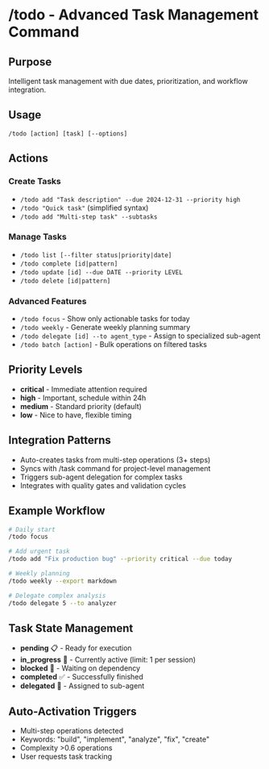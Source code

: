 # /todo - Advanced Task Management Command

## Purpose
Intelligent task management with due dates, prioritization, and workflow integration.

## Usage
```
/todo [action] [task] [--options]
```

## Actions

### Create Tasks
- `/todo add "Task description" --due 2024-12-31 --priority high`
- `/todo "Quick task"` (simplified syntax)
- `/todo add "Multi-step task" --subtasks`

### Manage Tasks  
- `/todo list [--filter status|priority|date]`
- `/todo complete [id|pattern]`
- `/todo update [id] --due DATE --priority LEVEL`
- `/todo delete [id|pattern]`

### Advanced Features
- `/todo focus` - Show only actionable tasks for today
- `/todo weekly` - Generate weekly planning summary
- `/todo delegate [id] --to agent_type` - Assign to specialized sub-agent
- `/todo batch [action]` - Bulk operations on filtered tasks

## Priority Levels
- **critical** - Immediate attention required
- **high** - Important, schedule within 24h
- **medium** - Standard priority (default)
- **low** - Nice to have, flexible timing

## Integration Patterns
- Auto-creates tasks from multi-step operations (3+ steps)
- Syncs with /task command for project-level management
- Triggers sub-agent delegation for complex tasks
- Integrates with quality gates and validation cycles

## Example Workflow
```bash
# Daily start
/todo focus

# Add urgent task
/todo add "Fix production bug" --priority critical --due today

# Weekly planning
/todo weekly --export markdown

# Delegate complex analysis
/todo delegate 5 --to analyzer
```

## Task State Management
- **pending** 📋 - Ready for execution
- **in_progress** 🔄 - Currently active (limit: 1 per session)
- **blocked** 🚧 - Waiting on dependency
- **completed** ✅ - Successfully finished
- **delegated** 🤝 - Assigned to sub-agent

## Auto-Activation Triggers
- Multi-step operations detected
- Keywords: "build", "implement", "analyze", "fix", "create"
- Complexity >0.6 operations
- User requests task tracking